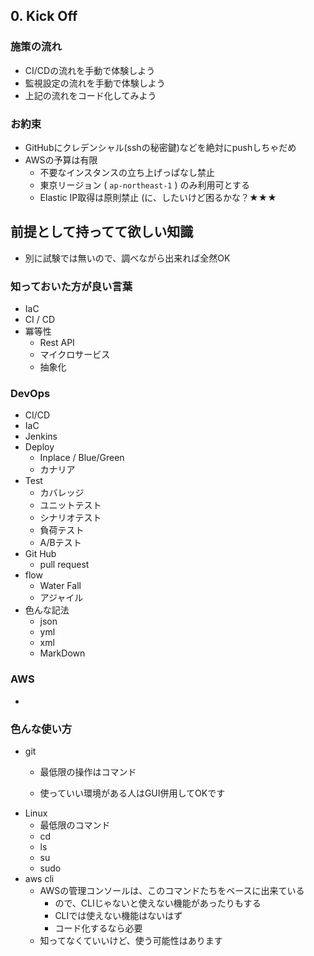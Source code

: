 ## 0. Kick Off
### 施策の流れ
- CI/CDの流れを手動で体験しよう
- 監視設定の流れを手動で体験しよう
- 上記の流れをコード化してみよう

### お約束
- GitHubにクレデンシャル(sshの秘密鍵)などを絶対にpushしちゃだめ
- AWSの予算は有限
  - 不要なインスタンスの立ち上げっぱなし禁止
  - 東京リージョン ( `ap-northeast-1` ) のみ利用可とする
  - Elastic IP取得は原則禁止 (に、したいけど困るかな？★★★

## 前提として持ってて欲しい知識
- 別に試験では無いので、調べながら出来れば全然OK

### 知っておいた方が良い言葉
- IaC
- CI / CD
- 冪等性
  - Rest API
  - マイクロサービス
  - 抽象化
### DevOps
- CI/CD
- IaC
- Jenkins
- Deploy
  - Inplace / Blue/Green
  - カナリア
- Test
  - カバレッジ
  - ユニットテスト
  - シナリオテスト
  - 負荷テスト
  - A/Bテスト
- Git Hub
  - pull request
- flow
  - Water Fall
  - アジャイル
- 色んな記法
  - json
  - yml
  - xml
  - MarkDown
### AWS
- 


### 色んな使い方
- git
  - 最低限の操作はコマンド
    
  - 使っていい環境がある人はGUI併用してOKです
- Linux
  - 最低限のコマンド
  - cd
  - ls
  - su
  - sudo
- aws cli
  - AWSの管理コンソールは、このコマンドたちをベースに出来ている
    - ので、CLIじゃないと使えない機能があったりもする
    - CLIでは使えない機能はないはず
    - コード化するなら必要
  - 知ってなくていいけど、使う可能性はあります